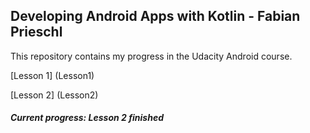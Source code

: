 ## Developing Android Apps with Kotlin - Fabian Prieschl

This repository contains my progress in the Udacity Android course.

[Lesson 1] (Lesson1)

[Lesson 2] (Lesson2)

##### Current progress: Lesson 2 finished